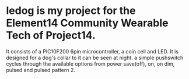 # ledog is my project for the Element14 Community Wearable Tech of Project14.

It consists of a PIC10F200 6pin microcontroller, a coin cell and LED. It is designed for a dog's collar to it can be seen at night. a simple pushswitch cycles through the available options from power save(off), on, on dim, pulsed and pulsed pattern 2.
